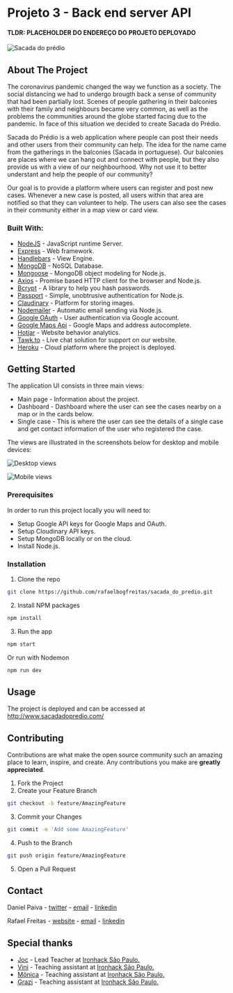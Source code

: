 # Projeto 3 - Back end server API
#### TLDR: PLACEHOLDER DO ENDEREÇO DO PROJETO DEPLOYADO

![Sacada do prédio](/public/images/readme/banner.png)

## About The Project

The coronavirus pandemic changed the way we function as a society. The social distancing we had to undergo brougth back a sense of community that had been partially lost. Scenes of people gathering in their balconies with their family and neighbours became very common, as well as the problems the communities around the globe started facing due to the pandemic. In face of this situation we decided to create Sacada do Prédio.

Sacada do Prédio is a web application where people can post their needs and other users from their community can help. The idea for the name came from the gatherings in the balconies (Sacada in portuguese). Our balconies are places where we can hang out and connect with people, but they also provide us with a view of our neighbourhood. Why not use it to better understant and help the people of our community?

Our goal is to provide a platform where users can register and post new cases. Whenever a new case is posted, all users within that area are notified so that they can volunteer to help. The users can also see the cases in their community either in a map view or card view.

### Built With:

* [NodeJS](https://nodejs.org/en/) - JavaScript runtime Server.
* [Express](https://expressjs.com/pt-br/) - Web framework.
* [Handlebars](https://handlebarsjs.com/) - View Engine.
* [MongoDB](https://www.mongodb.com/) - NoSQL Database.
* [Mongoose](https://mongoosejs.com/) - MongoDB object modeling for Node.js.
* [Axios](https://github.com/axios/axios) - Promise based HTTP client for the browser and Node.js.
* [Bcrypt](https://www.npmjs.com/package/bcrypt) - A library to help you hash passwords.
* [Passport](http://www.passportjs.org/) - Simple, unobtrusive authentication for Node.js.
* [Claudinary](https://cloudinary.com/) - Platform for storing images.
* [Nodemailer](https://nodemailer.com/about/) - Automatic email sending via Node.js.
* [Google OAuth](https://developers.google.com/identity/protocols/oauth2) - User authentication via Google account.
* [Google Maps Api](https://developers.google.com/?hl=pt-br) - Google Maps and address autocomplete.
* [Hotjar](https://www.hotjar.com/) - Website behavior analytics.
* [Tawk.to](https://www.tawk.to/) - Live chat solution for support on our website.
* [Heroku](https://www.heroku.com/) - Cloud platform where the project is deployed.


<!-- GETTING STARTED -->
## Getting Started

The application UI consists in three main views:

* Main page - Information about the project.
* Dashboard - Dashboard where the user can see the cases nearby on a map or in the cards below.
* Single case - This is where the user can see the details of a single case and get contact information of the user who registered the case.

The views are illustrated in the screenshots below for desktop and mobile devices:

![Desktop views](public/images/readme/Sacada_Readme_Desktop.png)

![Mobile views](public/images/readme/Sacada_Readme_Mobile3.png)

### Prerequisites

In order to run this project locally you will need to:

* Setup Google API keys for Google Maps and OAuth.
* Setup Cloudinary API keys.
* Setup MongoDB locally or on the cloud.
* Install Node.js.


### Installation

1. Clone the repo
```sh
git clone https://github.com/rafaelbogfreitas/sacada_do_predio.git
```
2. Install NPM packages
```sh
npm install
```
3. Run the app
```sh
npm start
```
Or run with Nodemon
```sh
npm run dev
```

<!-- USAGE EXAMPLES -->
## Usage

The project is deployed and can be accessed at http://www.sacadadopredio.com/


<!-- CONTRIBUTING -->
## Contributing

Contributions are what make the open source community such an amazing place to learn, inspire, and create. Any contributions you make are **greatly appreciated**.

1. Fork the Project
2. Create your Feature Branch
```sh
git checkout -b feature/AmazingFeature
```
3. Commit your Changes
```sh
git commit -m 'Add some AmazingFeature'
```
4. Push to the Branch
```sh
git push origin feature/AmazingFeature
```
5. Open a Pull Request



<!-- CONTACT -->
## Contact

Daniel Paiva - [twitter](https://twitter.com/danielcspaiva) - [email](mailto:danielcspaiva@gmail.com) - [linkedin](https://www.linkedin.com/in/danielcspaiva/)

Rafael Freitas - [website](https://www.rafaelfreitas.com.br) - [email](mailto:rafaelbogfreitas@gmail.com) - [linkedin](https://www.linkedin.com/in/rafaelborgesfreitas/)


<!-- ACKNOWLEDGEMENTS -->
## Special thanks

* [Joc](https://github.com/jocnjr/library-project-7/commits?author=jocnjr) - Lead Teacher at [Ironhack São Paulo.](https://www.ironhack.com/br)
* [Vini](https://github.com/vinivibe) - Teaching assistant at [Ironhack São Paulo.](https://www.ironhack.com/br)
* [Mônica](https://github.com/mdccbranco) - Teaching assistant at [Ironhack São Paulo.](https://www.ironhack.com/br)
* [Grazi](https://github.com/grazidiandra) - Teaching assistant at [Ironhack São Paulo.](https://www.ironhack.com/br)
